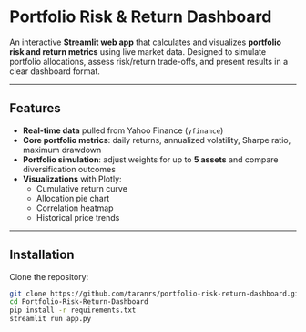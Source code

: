 # Portfolio Risk & Return Dashboard  

An interactive **Streamlit web app** that calculates and visualizes **portfolio risk and return metrics** using live market data. Designed to simulate portfolio allocations, assess risk/return trade-offs, and present results in a clear dashboard format.  

---

## Features  
- **Real-time data** pulled from Yahoo Finance (`yfinance`)  
- **Core portfolio metrics**: daily returns, annualized volatility, Sharpe ratio, maximum drawdown  
- **Portfolio simulation**: adjust weights for up to **5 assets** and compare diversification outcomes  
- **Visualizations** with Plotly:  
  - Cumulative return curve  
  - Allocation pie chart  
  - Correlation heatmap  
  - Historical price trends  

---

## Installation  

Clone the repository:  
```bash
git clone https://github.com/taranrs/portfolio-risk-return-dashboard.git
cd Portfolio-Risk-Return-Dashboard
pip install -r requirements.txt
streamlit run app.py
